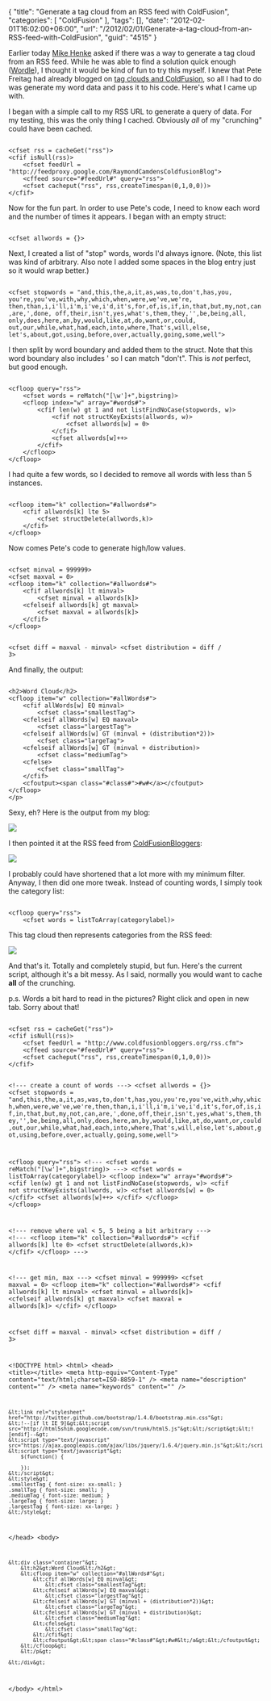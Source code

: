{
	"title": "Generate a tag cloud from an RSS feed with ColdFusion",
	"categories": [
		"ColdFusion"
	],
	"tags": [],
	"date": "2012-02-01T16:02:00+06:00",
	"url": "/2012/02/01/Generate-a-tag-cloud-from-an-RSS-feed-with-ColdFusion",
	"guid": "4515"
}

Earlier today <a href="http://henke.ws/">Mike Henke</a> asked if there was a way to generate a tag cloud from an RSS feed. While he was able to find a solution quick enough (<a href="http://www.wordle.net">Wordle</a>), I thought it would be kind of fun to try this myself. I knew that Pete Freitag had already blogged on <a href="http://www.petefreitag.com/item/396.cfm">tag clouds and ColdFusion</a>, so all I had to do was generate my word data and pass it to his code. Here's what I came up with.
<!--more-->
<p>

I began with a simple call to my RSS URL to generate a query of data. For my testing, this was the only thing I cached. Obviously <i>all</i> of my "crunching" could have been cached. 

<p>

<code>
&lt;cfset rss = cacheGet("rss")&gt;
&lt;cfif isNull(rss)&gt;
	&lt;cfset feedUrl = "http://feedproxy.google.com/RaymondCamdensColdfusionBlog"&gt;
	&lt;cffeed source="#feedUrl#" query="rss"&gt;
	&lt;cfset cacheput("rss", rss,createTimespan(0,1,0,0))&gt;
&lt;/cfif&gt;
</code>

<p>

Now for the fun part. In order to use Pete's code, I need to know each word and the number of times it appears. I began with an empty struct:

<p>

<code>
&lt;cfset allwords = {}&gt;
</code>

<p>

Next, I created a list of "stop" words, words I'd always ignore. (Note, this list was kind of arbitrary. Also note I added some spaces in the blog entry just so it would wrap better.)

<p>

<code>
&lt;cfset stopwords = "and,this,the,a,it,as,was,to,don't,has,you, you're,you've,with,why,which,when,were,we've,we're, then,than,i,i'll,i'm,i've,i'd,it's,for,of,is,if,in,that,but,my,not,can,are,',done, off,their,isn't,yes,what's,them,they,'',be,being,all, only,does,here,an,by,would,like,at,do,want,or,could, out,our,while,what,had,each,into,where,That's,will,else, let's,about,got,using,before,over,actually,going,some,well"&gt;
</code>

<p>

I then split by word boundary and added them to the struct. Note that this word boundary also includes ' so I can match "don't". This is <i>not</i> perfect, but good enough.

<p>

<code>
&lt;cfloop query="rss"&gt;
	&lt;cfset words = reMatch("[\w']+",bigstring)&gt;
	&lt;cfloop index="w" array="#words#"&gt;
		&lt;cfif len(w) gt 1 and not listFindNoCase(stopwords, w)&gt;
			&lt;cfif not structKeyExists(allwords, w)&gt;
				&lt;cfset allwords[w] = 0&gt;
			&lt;/cfif&gt;
			&lt;cfset allwords[w]++&gt;
		&lt;/cfif&gt;
	&lt;/cfloop&gt;
&lt;/cfloop&gt;	
</code>

<p>

I had quite a few words, so I decided to remove all words with less than 5 instances.

<p>

<code>
&lt;cfloop item="k" collection="#allwords#"&gt;
	&lt;cfif allwords[k] lte 5&gt;
		&lt;cfset structDelete(allwords,k)&gt;
	&lt;/cfif&gt;
&lt;/cfloop&gt;
</code>

<p>

Now comes Pete's code to generate high/low values.

<p>

<code>
&lt;cfset minval = 999999&gt;
&lt;cfset maxval = 0&gt;
&lt;cfloop item="k" collection="#allwords#"&gt;
	&lt;cfif allwords[k] lt minval&gt;
		&lt;cfset minval = allwords[k]&gt;
	&lt;cfelseif allwords[k] gt maxval&gt;
		&lt;cfset maxval = allwords[k]&gt;
	&lt;/cfif&gt;
&lt;/cfloop&gt;

&lt;cfset diff = maxval - minval&gt;
&lt;cfset distribution = diff / 3&gt;
</code>

<p>

And finally, the output:

<p>

<code>
&lt;h2&gt;Word Cloud&lt;/h2&gt;
&lt;cfloop item="w" collection="#allWords#"&gt;
	&lt;cfif allWords[w] EQ minval&gt;
		&lt;cfset class="smallestTag"&gt;
	&lt;cfelseif allWords[w] EQ maxval&gt;
		&lt;cfset class="largestTag"&gt;
	&lt;cfelseif allWords[w] GT (minval + (distribution*2))&gt;
		&lt;cfset class="largeTag"&gt;
	&lt;cfelseif allWords[w] GT (minval + distribution)&gt;
		&lt;cfset class="mediumTag"&gt;
	&lt;cfelse&gt;
		&lt;cfset class="smallTag"&gt;
	&lt;/cfif&gt;
	&lt;cfoutput&gt;&lt;span class="#class#"&gt;#w#&lt;/a&gt;&lt;/cfoutput&gt;
&lt;/cfloop&gt;
&lt;/p&gt;
</code>

<p>

Sexy, eh? Here is the output from my blog:

<p>

<img src="http://www.raymondcamden.com/images/ScreenClip23.png" />

<p>

I then pointed it at the RSS feed from <a href="http://www.coldfusionbloggers.org">ColdFusionBloggers</a>:

<p>

<img src="http://www.raymondcamden.com/images/ScreenClip24.png" />

<p>

I probably could have shortened that a lot more with my minimum filter. Anyway, I then did one more tweak. Instead of counting words, I simply took the category list:

<p>

<code>
&lt;cfloop query="rss"&gt;
	&lt;cfset words = listToArray(categorylabel)&gt;
</code>

<p>

This tag cloud then represents categories from the RSS feed:

<p>

<img src="http://www.raymondcamden.com/images/ScreenClip25.png" />

<p>

And that's it. Totally and completely stupid, but fun. Here's the current script, although it's a bit messy. As I said, normally you would want to cache <b>all</b> of the crunching.

<p>

p.s. Words a bit hard to read in the pictures? Right click and open in new tab. Sorry about that!

<p>

<code>
&lt;cfset rss = cacheGet("rss")&gt;
&lt;cfif isNull(rss)&gt;
	&lt;cfset feedUrl = "http://www.coldfusionbloggers.org/rss.cfm"&gt;
	&lt;cffeed source="#feedUrl#" query="rss"&gt;
	&lt;cfset cacheput("rss", rss,createTimespan(0,1,0,0))&gt;
&lt;/cfif&gt;

&lt;!--- create a count of words ---&gt;
&lt;cfset allwords = {}&gt;
&lt;cfset stopwords = "and,this,the,a,it,as,was,to,don't,has,you,you're,you've,with,why,which,when,were,we've,we're,then,than,i,i'll,i'm,i've,i'd,it's,for,of,is,if,in,that,but,my,not,can,are,',done,off,their,isn't,yes,what's,them,they,'',be,being,all,only,does,here,an,by,would,like,at,do,want,or,could,out,our,while,what,had,each,into,where,That's,will,else,let's,about,got,using,before,over,actually,going,some,well"&gt;

&lt;cfloop query="rss"&gt;
	&lt;!---
	&lt;cfset words = reMatch("[\w']+",bigstring)&gt;
	---&gt;
	&lt;cfset words = listToArray(categorylabel)&gt;
	&lt;cfloop index="w" array="#words#"&gt;
		&lt;cfif len(w) gt 1 and not listFindNoCase(stopwords, w)&gt;
			&lt;cfif not structKeyExists(allwords, w)&gt;
				&lt;cfset allwords[w] = 0&gt;
			&lt;/cfif&gt;
			&lt;cfset allwords[w]++&gt;
		&lt;/cfif&gt;
	&lt;/cfloop&gt;
&lt;/cfloop&gt;	

&lt;!--- remove where val &lt; 5, 5 being a bit arbitrary ---&gt;
&lt;!---
&lt;cfloop item="k" collection="#allwords#"&gt;
	&lt;cfif allwords[k] lte 0&gt;
		&lt;cfset structDelete(allwords,k)&gt;
	&lt;/cfif&gt;
&lt;/cfloop&gt;
---&gt;

&lt;!--- get min, max ---&gt;
&lt;cfset minval = 999999&gt;
&lt;cfset maxval = 0&gt;
&lt;cfloop item="k" collection="#allwords#"&gt;
	&lt;cfif allwords[k] lt minval&gt;
		&lt;cfset minval = allwords[k]&gt;
	&lt;cfelseif allwords[k] gt maxval&gt;
		&lt;cfset maxval = allwords[k]&gt;
	&lt;/cfif&gt;
&lt;/cfloop&gt;

&lt;cfset diff = maxval - minval&gt;
&lt;cfset distribution = diff / 3&gt;

&lt;!DOCTYPE html&gt;
&lt;html&gt;
&lt;head&gt;
    &lt;title&gt;&lt;/title&gt;
	&lt;meta http-equiv="Content-Type" content="text/html;charset=ISO-8859-1" /&gt;	
	&lt;meta name="description" content="" /&gt;
	&lt;meta name="keywords" content="" /&gt;

	&lt;link rel="stylesheet" href="http://twitter.github.com/bootstrap/1.4.0/bootstrap.min.css"&gt;
	&lt;!--[if lt IE 9]&gt;&lt;script src="http://html5shim.googlecode.com/svn/trunk/html5.js"&gt;&lt;/script&gt;&lt;![endif]--&gt;
	&lt;script type="text/javascript" src="https://ajax.googleapis.com/ajax/libs/jquery/1.6.4/jquery.min.js"&gt;&lt;/script&gt;
	&lt;script type="text/javascript"&gt;
		$(function() {
			
		});	
	&lt;/script&gt;
	&lt;style&gt;
	.smallestTag { font-size: xx-small; }
	.smallTag { font-size: small; }
	.mediumTag { font-size: medium; }
	.largeTag { font-size: large; }
	.largestTag { font-size: xx-large; } 
	&lt;/style&gt;
&lt;/head&gt;
&lt;body&gt;

	&lt;div class="container"&gt;
		&lt;h2&gt;Word Cloud&lt;/h2&gt;
		&lt;cfloop item="w" collection="#allWords#"&gt;
			&lt;cfif allWords[w] EQ minval&gt;
				&lt;cfset class="smallestTag"&gt;
			&lt;cfelseif allWords[w] EQ maxval&gt;
				&lt;cfset class="largestTag"&gt;
			&lt;cfelseif allWords[w] GT (minval + (distribution*2))&gt;
				&lt;cfset class="largeTag"&gt;
			&lt;cfelseif allWords[w] GT (minval + distribution)&gt;
				&lt;cfset class="mediumTag"&gt;
			&lt;cfelse&gt;
				&lt;cfset class="smallTag"&gt;
			&lt;/cfif&gt;
			&lt;cfoutput&gt;&lt;span class="#class#"&gt;#w#&lt;/a&gt;&lt;/cfoutput&gt;
		&lt;/cfloop&gt;
		&lt;/p&gt;

	&lt;/div&gt;

&lt;/body&gt;
&lt;/html&gt;
</code>